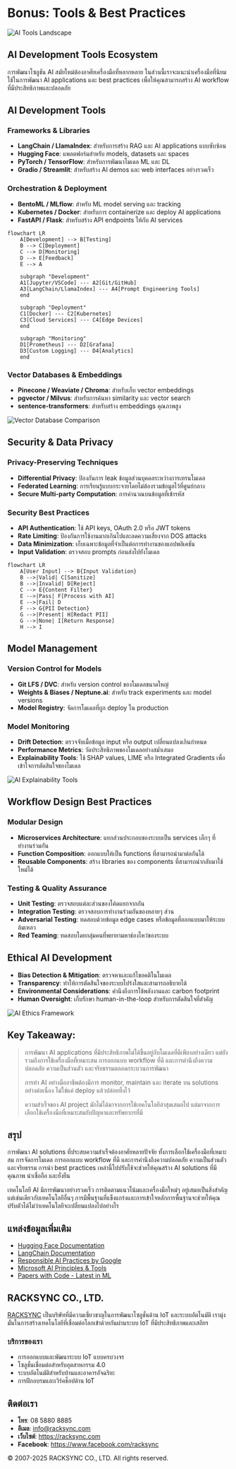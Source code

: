 # Bonus: Tools & Best Practices

![AI Tools Landscape](prompt: "Create a comprehensive infographic showing the AI tools ecosystem landscape with categories for LLMs, vector databases, orchestration tools, and deployment options. Use a modern tech design style with connected nodes.")

## AI Development Tools Ecosystem

การพัฒนาโซลูชัน AI สมัยใหม่ต้องอาศัยเครื่องมือที่หลากหลาย ในส่วนนี้เราจะแนะนำเครื่องมือที่นิยมใช้ในการพัฒนา AI applications และ best practices เพื่อให้คุณสามารถสร้าง AI workflow ที่มีประสิทธิภาพและปลอดภัย

## AI Development Tools

### Frameworks & Libraries

- **LangChain / LlamaIndex**: สำหรับการสร้าง RAG และ AI applications แบบซับซ้อน
- **Hugging Face**: แพลตฟอร์มสำหรับ models, datasets และ spaces
- **PyTorch / TensorFlow**: สำหรับการพัฒนาโมเดล ML และ DL
- **Gradio / Streamlit**: สำหรับสร้าง AI demos และ web interfaces อย่างรวดเร็ว

### Orchestration & Deployment

- **BentoML / MLflow**: สำหรับ ML model serving และ tracking
- **Kubernetes / Docker**: สำหรับการ containerize และ deploy AI applications
- **FastAPI / Flask**: สำหรับสร้าง API endpoints ให้กับ AI services

```mermaid
flowchart LR
    A[Development] --> B[Testing]
    B --> C[Deployment]
    C --> D[Monitoring]
    D --> E[Feedback]
    E --> A
    
    subgraph "Development"
    A1[Jupyter/VSCode] --- A2[Git/GitHub]
    A3[LangChain/LlamaIndex] --- A4[Prompt Engineering Tools]
    end
    
    subgraph "Deployment"
    C1[Docker] --- C2[Kubernetes]
    C3[Cloud Services] --- C4[Edge Devices]
    end
    
    subgraph "Monitoring"
    D1[Prometheus] --- D2[Grafana]
    D3[Custom Logging] --- D4[Analytics]
    end
```

### Vector Databases & Embeddings

- **Pinecone / Weaviate / Chroma**: สำหรับเก็บ vector embeddings
- **pgvector / Milvus**: สำหรับการค้นหา similarity และ vector search
- **sentence-transformers**: สำหรับสร้าง embeddings คุณภาพสูง

![Vector Database Comparison](prompt: "Create a detailed comparison chart of vector databases including Pinecone, Weaviate, Chroma, pgvector, and Milvus. Show performance metrics, features, and use cases in a clean, professional table format with color coding.")

## Security & Data Privacy

### Privacy-Preserving Techniques

- **Differential Privacy**: ป้องกันการ leak ข้อมูลส่วนบุคคลระหว่างการเทรนโมเดล
- **Federated Learning**: การเรียนรู้แบบกระจายโดยไม่ต้องรวมข้อมูลไว้ที่ศูนย์กลาง
- **Secure Multi-party Computation**: การคำนวณบนข้อมูลที่เข้ารหัส

### Security Best Practices

- **API Authentication**: ใช้ API keys, OAuth 2.0 หรือ JWT tokens
- **Rate Limiting**: ป้องกันการใช้งานมากเกินไปและลดความเสี่ยงจาก DOS attacks
- **Data Minimization**: เก็บเฉพาะข้อมูลที่จำเป็นต่อการทำงานของแอปพลิเคชัน
- **Input Validation**: ตรวจสอบ prompts ก่อนส่งไปยังโมเดล

```mermaid
flowchart LR
    A[User Input] --> B{Input Validation}
    B -->|Valid| C[Sanitize]
    B -->|Invalid| D[Reject]
    C --> E{Content Filter}
    E -->|Pass| F[Process with AI]
    E -->|Fail| D
    F --> G{PII Detection}
    G -->|Present| H[Redact PII]
    G -->|None| I[Return Response]
    H --> I
```

## Model Management

### Version Control for Models

- **Git LFS / DVC**: สำหรับ version control ของโมเดลขนาดใหญ่
- **Weights & Biases / Neptune.ai**: สำหรับ track experiments และ model versions
- **Model Registry**: จัดการโมเดลที่ถูก deploy ใน production

### Model Monitoring

- **Drift Detection**: ตรวจจับเมื่อข้อมูล input หรือ output เปลี่ยนแปลงเกินกำหนด
- **Performance Metrics**: วัดประสิทธิภาพของโมเดลอย่างสม่ำเสมอ
- **Explainability Tools**: ใช้ SHAP values, LIME หรือ Integrated Gradients เพื่อเข้าใจการตัดสินใจของโมเดล

![AI Explainability Tools](prompt: "Create a visual representation of AI explainability tools showing SHAP values, LIME, and Integrated Gradients with example visualizations of how they interpret model decisions. Include colorful graphs and decision paths.")

## Workflow Design Best Practices

### Modular Design

- **Microservices Architecture**: แยกส่วนประกอบของระบบเป็น services เล็กๆ ที่ทำงานร่วมกัน
- **Function Composition**: ออกแบบให้เป็น functions ที่สามารถนำมาต่อกันได้
- **Reusable Components**: สร้าง libraries ของ components ที่สามารถนำกลับมาใช้ใหม่ได้

### Testing & Quality Assurance

- **Unit Testing**: ตรวจสอบแต่ละส่วนของโค้ดแยกจากกัน
- **Integration Testing**: ตรวจสอบการทำงานร่วมกันของหลายๆ ส่วน
- **Adversarial Testing**: ทดสอบด้วยข้อมูล edge cases หรือข้อมูลที่ออกแบบมาให้ระบบล้มเหลว
- **Red Teaming**: ทดสอบโดยกลุ่มคนที่พยายามหาช่องโหว่ของระบบ

## Ethical AI Development

- **Bias Detection & Mitigation**: ตรวจหาและแก้ไขอคติในโมเดล
- **Transparency**: ทำให้การตัดสินใจของระบบโปร่งใสและสามารถอธิบายได้
- **Environmental Considerations**: คำนึงถึงการใช้พลังงานและ carbon footprint
- **Human Oversight**: เก็บรักษา human-in-the-loop สำหรับการตัดสินใจที่สำคัญ

![AI Ethics Framework](prompt: "Create a diagram of an ethical AI framework showing key components: bias detection, transparency, environmental impact, human oversight, privacy, and fairness. Use a clean, professional design with interconnected elements in blue and green tones.")

## Key Takeaway:

> การพัฒนา AI applications ที่มีประสิทธิภาพไม่ได้ขึ้นอยู่กับโมเดลที่ดีเพียงอย่างเดียว แต่ยังรวมถึงการใช้เครื่องมือที่เหมาะสม การออกแบบ workflow ที่ดี และการคำนึงถึงความปลอดภัย ความเป็นส่วนตัว และจริยธรรมตลอดกระบวนการพัฒนา
>
> การทำ AI อย่างมืออาชีพต้องมีการ monitor, maintain และ iterate บน solutions อย่างต่อเนื่อง ไม่ใช่แค่ deploy แล้วปล่อยทิ้งไว้
>
> ความสำเร็จของ AI project มักไม่ได้มาจากการใช้เทคโนโลยีล่าสุดเสมอไป แต่มาจากการเลือกใช้เครื่องมือที่เหมาะสมกับปัญหาและทรัพยากรที่มี

## สรุป

การพัฒนา AI solutions ที่ประสบความสำเร็จต้องอาศัยหลายปัจจัย ทั้งการเลือกใช้เครื่องมือที่เหมาะสม การจัดการโมเดล การออกแบบ workflow ที่ดี และการคำนึงถึงความปลอดภัย ความเป็นส่วนตัว และจริยธรรม การนำ best practices เหล่านี้ไปปรับใช้จะช่วยให้คุณสร้าง AI solutions ที่มีคุณภาพ น่าเชื่อถือ และยั่งยืน

เทคโนโลยี AI มีการพัฒนาอย่างรวดเร็ว การติดตามแนวโน้มและเครื่องมือใหม่ๆ อยู่เสมอเป็นสิ่งสำคัญ แต่เช่นเดียวกับเทคโนโลยีอื่นๆ การมีพื้นฐานที่แข็งแกร่งและการเข้าใจหลักการพื้นฐานจะช่วยให้คุณปรับตัวได้ไม่ว่าเทคโนโลยีจะเปลี่ยนแปลงไปอย่างไร

## แหล่งข้อมูลเพิ่มเติม

- [Hugging Face Documentation](https://huggingface.co/docs)
- [LangChain Documentation](https://python.langchain.com/docs/get_started/introduction)
- [Responsible AI Practices by Google](https://ai.google/responsibilities/responsible-ai-practices/)
- [Microsoft AI Principles & Tools](https://www.microsoft.com/en-us/ai/responsible-ai)
- [Papers with Code - Latest in ML](https://paperswithcode.com/)

## RACKSYNC CO., LTD.

[RACKSYNC](https://github.com/racksync) เป็นบริษัทที่มีความเชี่ยวชาญในการพัฒนาโซลูชั่นด้าน IoT และระบบอัตโนมัติ เรามุ่งมั่นในการสร้างเทคโนโลยีที่เชื่อมต่อโลกเข้าด้วยกันผ่านระบบ IoT ที่มีประสิทธิภาพและเสถียร

### บริการของเรา
- การออกแบบและพัฒนาระบบ IoT แบบครบวงจร
- โซลูชั่นเชื่อมต่อสำหรับอุตสาหกรรม 4.0
- ระบบอัตโนมัติสำหรับบ้านและอาคารอัจฉริยะ
- การฝึกอบรมและเวิร์คช็อปด้าน IoT

## ติดต่อเรา
- **โทร**: 08 5880 8885
- **อีเมล**: info@racksync.com
- **เว็บไซต์**: https://racksync.com
- **Facebook**: https://www.facebook.com/racksync

© 2007-2025 RACKSYNC CO., LTD. All rights reserved.

